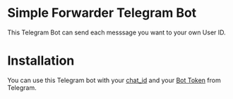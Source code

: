 # Simple Forwarder Telegram Bot

This Telegram Bot can send each messsage you want to your own User ID.

# Installation
You can use this Telegram bot with your [chat_id](https://core.telegram.org/bots/api#sendmessage) and your [Bot Token](https://core.telegram.org/bots/api#authorizing-your-bot) from Telegram.